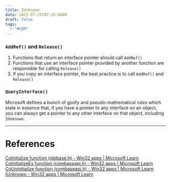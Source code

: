 ```yaml
---
title: IUnknown
date: 2023-07-25T07:29-0800
draft: false
tags:
  - "#COM"
---
```

### `AddRef()` and `Release()`

1. Functions that return an interface pointer should call `AddRef()`
2. Functions that use an interface pointer provided by another function are responsible for calling `Release()`
3. If you copy an interface pointer, the best practice is to call `AddRef()` and `Release()`

### `QueryInterface()`

Microsoft defines a bunch of goofy and pseudo-mathematical rules which state in essence that, if you have a pointer to any interface on an object, you can always get a pointer to any other interface on that object, including `IUnknown`.


---
# References

[CoInitialize function (objbase.h) - Win32 apps | Microsoft Learn](https://learn.microsoft.com/en-us/windows/win32/api/objbase/nf-objbase-coinitialize)
[CoInitializeEx function (combaseapi.h) - Win32 apps | Microsoft Learn](https://learn.microsoft.com/en-us/windows/win32/api/combaseapi/nf-combaseapi-coinitializeex)
[CoUninitialize function (combaseapi.h) - Win32 apps | Microsoft Learn](https://learn.microsoft.com/en-us/windows/win32/api/combaseapi/nf-combaseapi-couninitialize)
[IUnknown - Win32 apps | Microsoft Learn](https://learn.microsoft.com/en-us/windows/win32/api/unknwn/nn-unknwn-iunknown)
